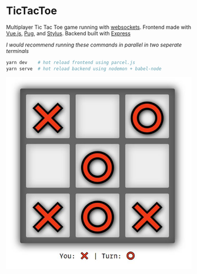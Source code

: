 # TicTacToe

Multiplayer Tic Tac Toe game running with [websockets](https://github.com/websockets/ws). Frontend made with [Vue.js](https://vuejs.org/), [Pug](https://pugjs.org), and [Stylus](http://stylus-lang.com/). Backend built with [Express](https://expressjs.com/)

_I would recommend running these commands in parallel in two seperate terminals_

```zsh
yarn dev    # hot reload frontend using parcel.js
yarn serve  # hot reload backend using nodemon + babel-node
```

![game sample](screen.jpg 'Tic Tac Toe')
